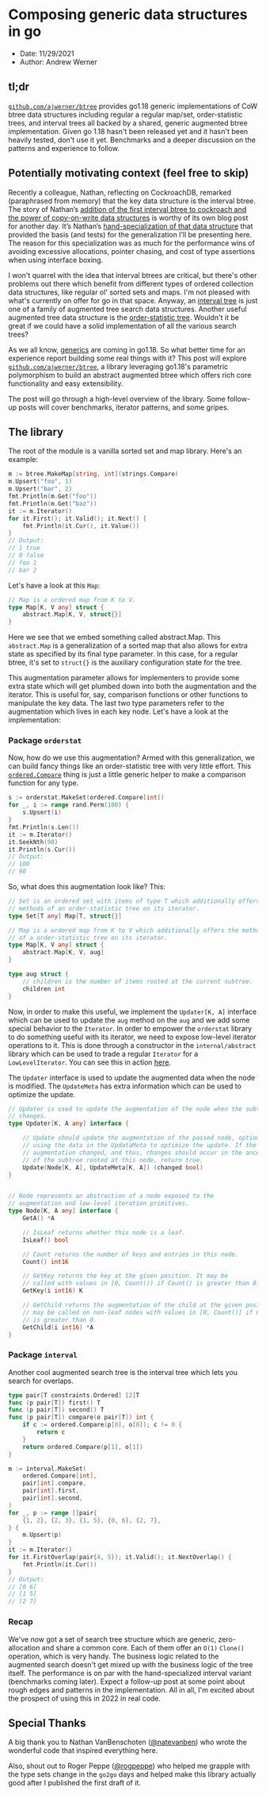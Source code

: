 # Composing generic data structures in go

* Date: 11/29/2021
* Author: Andrew Werner 

## tl;dr

[`github.com/ajwerner/btree`](https://github.com/ajwerner/btree) provides go1.18
generic implementations of CoW btree data structures including regular a regular
map/set, order-statistic trees, and interval trees all backed by a shared,
generic augmented btree implementation. Given go 1.18 hasn't been released yet
and it hasn't been heavily tested, don't use it yet. Benchmarks and a deeper
discussion on the patterns and experience to follow.

## Potentially motivating context (feel free to skip)

Recently a colleague, Nathan, reflecting on CockroachDB, remarked (paraphrased
from memory) that the key data structure is the interval btree. The story of
Nathan’s [addition of the first interval btree to cockroach and the power of
copy-on-write data structures](
https://github.com/cockroachdb/cockroach/pull/31997) is worthy of its own blog
post for another day. It’s Nathan’s [hand-specialization of that data
structure](https://github.com/cockroachdb/cockroach/pull/32165) that provided
the basis (and tests) for the generalization I’ll be presenting here. The reason
for this specialization was as much for the performance wins of avoiding
excessive allocations, pointer chasing, and cost of type assertions when using
interface boxing.

I won't quarrel with the idea that interval btrees are critical, but there's
other problems out there which benefit from different types of ordered
collection data structures, like regular ol' sorted sets and maps. I'm not
pleased with what's currently on offer for go in that space. Anyway, an
[interval tree](https://en.wikipedia.org/wiki/Interval_tree) is just one of a
family of augmented tree search data structures. Another useful augmented tree
data structure is the [order-statistic tree](
https://en.wikipedia.org/wiki/Order_statistic_tree). Wouldn't it be great if we
could have a solid implementation of all the various search trees?

As we all know, [generics](https://github.com/golang/go/issues/45346) are coming
in go1.18. So what better time for an experience report building some real
things with it? This post will explore [`github.com/ajwerner/btree`](
https://github.com/ajwerner/btree), a library leveraging go1.18's  parametric
polymorphism to build an abstract augmented btree which offers rich core
functionality and easy extensibility.

The post will go through a high-level overview of the library. Some follow-up
posts will cover benchmarks, iterator patterns, and some gripes.

## The library

The root of the module is a vanilla sorted set and map library. Here's an
example:

```go
m := btree.MakeMap[string, int](strings.Compare)
m.Upsert("foo", 1)
m.Upsert("bar", 2)
fmt.Println(m.Get("foo"))
fmt.Println(m.Get("baz"))
it := m.Iterator()
for it.First(); it.Valid(); it.Next() {
    fmt.Println(it.Cur(), it.Value())
}
// Output:
// 1 true
// 0 false
// foo 1
// bar 2
```


Let's have a look at this `Map`:

```go
// Map is a ordered map from K to V.
type Map[K, V any] struct {
	abstract.Map[K, V, struct{}]
}
```

Here we see that we embed something called abstract.Map. This `abstract.Map` is
a generalization of a sorted map that also allows for extra state as specified
by its final type parameter. In this case, for a regular btree, it's set to
`struct{}` is the auxiliary configuration state for the tree.

This augmentation parameter allows for implementers to provide some extra state
which will get plumbed down into both the augmentation and the iterator. This is
useful for, say, comparison functions or other functions to manipulate the key
data. The last two type parameters refer to the augmentation which lives in each
key node. Let's have a look at the implementation:

### Package `orderstat`

Now, how do we use this augmentation? Armed with this generalization, we can
build fancy things like an order-statistic tree with very little effort. This
[`ordered.Compare`](https://github.com/ajwerner/btree/blob/192bbdace38ee872480f4fb861d67bd2bafb740e/internal/ordered/compare.go#L21-L30)
thing is just a little generic helper to make a comparison function for any
type.

```go
s := orderstat.MakeSet(ordered.Compare[int])
for _, i := range rand.Perm(100) {
    s.Upsert(i)
}
fmt.Println(s.Len())
it := m.Iterator()
it.SeekNth(90)
it.Println(s.Cur())
// Output:
// 100
// 90
```

So, what does this augmentation look like? This:

```go
// Set is an ordered set with items of type T which additionally offers the
// methods of an order-statistic tree on its iterator.
type Set[T any] Map[T, struct{}]

// Map is a ordered map from K to V which additionally offers the methods
// of a order-statistic tree on its iterator.
type Map[K, V any] struct {
	abstract.Map[K, V, aug]
}

type aug struct {
	// children is the number of items rooted at the current subtree.
	children int
}
```

Now, in order to make this useful, we implement the `Updater[K, A]` interface
which can be used to update the `aug` method on the `aug` and we add some
special behavior to the `Iterator`. In order to empower the `orderstat` library
to do something useful with its iterator, we need to expose low-level iterator
operations to it. This is done through a constructor in the `internal/abstract`
library which can be used to trade a regular `Iterator` for a
`LowLevelIterator`. You can see this in action
[here](https://github.com/ajwerner/btree/blob/192bbdace38ee872480f4fb861d67bd2bafb740e/orderstat/order_stat.go#L102-L132).

The `Updater` interface is used to update the augmented data when the node is
modified. The `UpdateMeta` has extra information which can be used to optimize
the update.

```go
// Updater is used to update the augmentation of the node when the subtree
// changes.
type Updater[K, A any] interface {

	// Update should update the augmentation of the passed node, optionally
	// using the data in the UpdataMeta to optimize the update. If the
	// augmentation changed, and thus, changes should occur in the ancestors
	// of the subtree rooted at this node, return true.
	Update(Node[K, A], UpdateMeta[K, A]) (changed bool)
}


// Node represents an abstraction of a node exposed to the
// augmentation and low-level iteration primitives.
type Node[K, A any] interface {
	GetA() *A

	// IsLeaf returns whether this node is a leaf.
	IsLeaf() bool

	// Count returns the number of keys and entries in this node.
	Count() int16

	// GetKey returns the key at the given position. It may be
	// called with values in [0, Count()) if Count() is greater than 0.
	GetKey(i int16) K

	// GetChild returns the augmentation of the child at the given position. It
	// may be called on non-leaf nodes with values in [0, Count()] if Count()
	// is greater than 0.
	GetChild(i int16) *A
}
```

### Package `interval`

Another cool augmented search tree is the interval tree which lets you search
for overlaps. 

```go
type pair[T constraints.Ordered] [2]T
func (p pair[T]) first() T
func (p pair[T]) second() T
func (p pair[T]) compare(o pair[T]) int {
    if c := ordered.Compare(p[0], o[0]); c != 0 {
        return c
    }
    return ordered.Compare(p[1], o[1])
}
```
```go
m := interval.MakeSet(
    ordered.Compare[int],
    pair[int].compare,
    pair[int].first,
    pair[int].second,
)
for _, p := range []pair{
    {1, 2}, {2, 3}, {1, 5}, {0, 6}, {2, 7},
} {
    m.Upsert(p)
}
it := m.Iterator()
for it.FirstOverlap(pair{4, 5}); it.Valid(); it.NextOverlap() {
    fmt.Println(it.Cur())
}
// Output:
// [0 6]
// [1 5]
// [2 7]
```

### Recap

We've now got a set of search tree structure which are generic, zero-allocation
and share a common core. Each of them offer an `O(1)` `Clone()` operation, which
is very handy. The business logic related to the augmented search doesn't get
mixed up with the business logic of the tree itself. The performance is on par
with the hand-specialized interval variant (benchmarks coming later). Expect a
follow-up post at some point about rough edges and patterns in the
implementation. All in all, I'm excited about the prospect of using this in 2022
in real code.

## Special Thanks

A big thank you to Nathan VanBenschoten
([@natevanben](https://twitter.com/natevanben)) who wrote the wonderful code
that inspired everything here.

Also, shout out to Roger Peppe ([@rogpeppe](https://twitter.com/rogpeppe)) who
helped me grapple with the type sets change in the `go2go` days and helped make
this library actually good after I published the first draft of it.